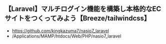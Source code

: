 ## 【Laravel】マルチログイン機能を構築し本格的なECサイトをつくってみよう【Breeze/tailwindcss】

- https://github.com/kingkazuma7/nasio7_laravel
- /Applications/MAMP/htdocs/Web/PHP/nasio7_laravel